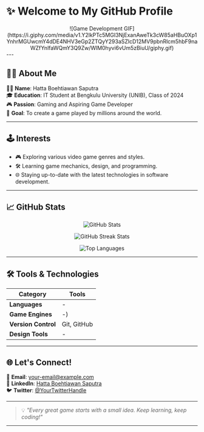 # ✨ Welcome to My GitHub Profile  
<div align="center">
![Game Development GIF](https://i.giphy.com/media/v1.Y2lkPTc5MGI3NjExanAweTk3cW85aHBuOXp1YnhrMGUwcmY4dDE4NHV3eGp2ZTQyY293aSZlcD12MV9pbnRlcm5hbF9naWZfYnlfaWQmY3Q9Zw/WlM0hyvi6vUm5zBiuU/giphy.gif)
</div>
---

## 👨‍💻 About Me  
🧑‍🎓 **Name**: Hatta Boehtiawan Saputra  
🎓 **Education**: IT Student at Bengkulu University (UNIB), Class of 2024  
🎮 **Passion**: Gaming and Aspiring Game Developer  
🌟 **Goal**: To create a game played by millions around the world.  

---

## 🕹️ Interests  
- 🎮 Exploring various video game genres and styles.  
- 🛠️ Learning game mechanics, design, and programming.  
- 🌐 Staying up-to-date with the latest technologies in software development.  

---

## 📈 GitHub Stats  

<p align="center">
  <img src="https://github-readme-stats.vercel.app/api?username=Owlkaj&show_icons=true&theme=radical" alt="GitHub Stats" />
</p>

<p align="center">
  <img src="https://github-readme-streak-stats.herokuapp.com/?user=Owlkaj&theme=radical" alt="GitHub Streak Stats" />
</p>

<p align="center">
  <img src="https://github-readme-stats.vercel.app/api/top-langs/?username=Owlkaj&layout=compact&theme=radical" alt="Top Languages" />
</p>

---

## 🛠️ Tools & Technologies  
| Category       | Tools                                      |
|----------------|--------------------------------------------|
| **Languages**  | -                     |
| **Game Engines** | -)                   |
| **Version Control** | Git, GitHub                            |
| **Design Tools** | -                         |

---

## 🌐 Let's Connect!  

💌 **Email**: [your-email@example.com](mailto:your-email@example.com)  
🔗 **LinkedIn**: [Hatta Boehtiawan Saputra](https://linkedin.com/in/YourLinkedInHandle)  
🐦 **Twitter**: [@YourTwitterHandle](https://twitter.com/YourTwitterHandle)  

---

> 💡 *"Every great game starts with a small idea. Keep learning, keep coding!"*

---

